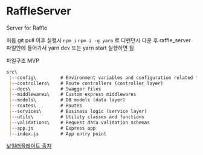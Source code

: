# RaffleServer
Server for Raffle

처음 git pull 이후 실행시 
```npm i```
```npm i -g yarn```
로 디펜던시 다운 후 raffle_server 파일안에 들어가서
yarn dev 또는 yarn start 실행하면 됨

파일구조 MVP
```D:\NodeJs\RaffleServer\raffle_web\README.md
src\
 |--config\         # Environment variables and configuration related things
 |--controllers\    # Route controllers (controller layer)
 |--docs\           # Swagger files
 |--middlewares\    # Custom express middlewares
 |--models\         # DB models (data layer)
 |--routes\         # Routes
 |--services\       # Business logic (service layer)
 |--utils\          # Utility classes and functions
 |--validations\    # Request data validation schemas
 |--app.js          # Express app
 |--index.js        # App entry point
```

[보일러플레이트 출처](https://github.com/hagopj13/node-express-boilerplate)